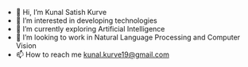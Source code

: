 - 👋 Hi, I’m Kunal Satish Kurve
- 👀 I’m interested in developing technologies
- 🌱 I’m currently exploring Artificial Intelligence 
- 💞️ I’m looking to work in Natural Language Processing and Computer Vision
- 📫 How to reach me kunal.kurve19@gmail.com

<!---
KunalSKurve/KunalSKurve is a ✨ special ✨ repository because its `README.md` (this file) appears on your GitHub profile.
You can click the Preview link to take a look at your changes.
--->
